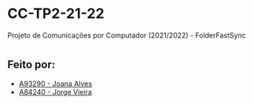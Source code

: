 
# **CC-TP2-21-22**
Projeto de Comunicações por Computador (2021/2022) - FolderFastSync
#
## Feito por:
- [A93290 - Joana Alves](https://github.com/marshaia)
- [A84240 - Jorge Vieira](https://github.com/JorgeVieyra) 


